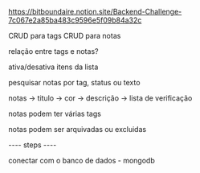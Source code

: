https://bitboundaire.notion.site/Backend-Challenge-7c067e2a85ba483c9596e5f09b84a32c

CRUD para tags
CRUD para notas

relação entre tags e notas?

ativa/desativa itens da lista

pesquisar notas por tag, status ou texto

notas
-> titulo
-> cor
-> descrição
-> lista de verificação

notas podem ter várias tags

notas podem ser arquivadas ou excluidas

---- steps ----

conectar com o banco de dados - mongodb